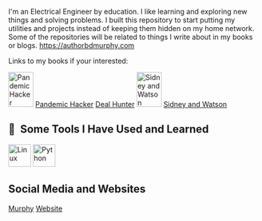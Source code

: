 I'm an Electrical Engineer by education. I like learning and exploring new things and solving problems. I built this repository to start putting my utilities and projects instead of keeping them hidden on my home network. 
Some of the repositories will be related to things I write about in my books or blogs.
https://authorbdmurphy.com

Links to my books if your interested:
<p align="left">
   <img src="https://i0.wp.com/authorbdmurphy.com/wp-content/uploads/2023/09/Five-Star-cover-Pandemic-Hacker-B.D.-Murphy-RGB-scaled.jpg?resize=683%2C1024&ssl=1" alt="Pandemic Hacker" width="50" height="70" / href="https://books2read.com/u/4j5Jxj">
   <a alt="Pandemic Hacker" img src="https://i0.wp.com/authorbdmurphy.com/wp-content/uploads/2023/09/Five-Star-cover-Pandemic-Hacker-B.D.-Murphy-RGB-scaled.jpg?resize=683%2C1024&ssl=1" img width="50" img height="70"  
 / href="https://books2read.com/u/4j5Jxj">Pandemic Hacker</a>
  <a href="https://books2read.com/u/3LxrVN">Deal Hunter</a>
   <img src="https://authorbdmurphy.com/wp-content/uploads/2023/11/SW-FrontCover_400x640.jpg" alt="Sidney and Watson" width="50" height="70" />
  <a href="https://books2read.com/u/3y6QDv">Sidney and Watson</a>
</p>
  
<h2> 🚀 &nbsp;Some Tools I Have Used and Learned</h2>
<p align="left">
  <img src="https://cdn.jsdelivr.net/gh/devicons/devicon@latest/icons/linux/linux-original.svg" alt="Linux" width="45" height="45" />
  <img src="https://cdn.jsdelivr.net/gh/devicons/devicon@latest/icons/python/python-original.svg" alt="Python" width="45" height="45" />
</p>

<h2>Social Media and Websites</h2>
<p align="left">
      <a img src="https://cdn.jsdelivr.net/gh/devicons/devicon@latest/icons/linkedin/linkedin-original.svg" href="https://www.linkedin.com/in/bryan-murphy">Murphy</a>
      <a href="https://authorbdmurphy.com">Website</a>
</p>


<!---
bdmurphy73/bdmurphy73 is a ✨ special ✨ repository because its `README.md` (this file) appears on your GitHub profile.
You can click the Preview link to take a look at your changes.
--->
